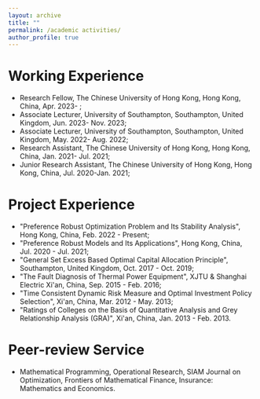 ```yaml
---
layout: archive
title: ""
permalink: /academic activities/
author_profile: true
---
```




Working Experience
======

- Research Fellow, The Chinese University of Hong Kong, Hong Kong, China, Apr. 2023- ;
- Associate Lecturer, University of Southampton, Southampton, United Kingdom, Jun. 2023- Nov. 2023;
- Associate Lecturer, University of Southampton, Southampton, United Kingdom, May. 2022- Aug. 2022;
- Research Assistant, The Chinese University of Hong Kong, Hong Kong, China, Jan. 2021- Jul. 2021;
- Junior Research Assistant, The Chinese University of Hong Kong, Hong Kong, China, Jul. 2020-Jan. 2021;


Project Experience
======

- "Preference Robust Optimization Problem and Its Stability Analysis", Hong Kong, China, Feb. 2022 - Present;
- "Preference Robust Models and Its Applications", Hong Kong, China, Jul. 2020 - Jul. 2021;
- "General Set Excess Based Optimal Capital Allocation Principle", Southampton, United Kingdom, Oct. 2017 - Oct. 2019;
- "The Fault Diagnosis of Thermal Power Equipment", XJTU & Shanghai Electric Xi'an, China, Sep. 2015 - Feb. 2016;
- "Time Consistent Dynamic Risk Measure and Optimal Investment Policy Selection", Xi'an, China, Mar. 2012 - May. 2013;
- "Ratings of Colleges on the Basis of Quantitative Analysis and Grey Relationship Analysis (GRA)", Xi'an, China, Jan. 2013 - Feb. 2013.

Peer-review Service
======
- Mathematical Programming, Operational Research, SIAM Journal on Optimization, Frontiers of Mathematical Finance, Insurance: Mathematics and Economics.

